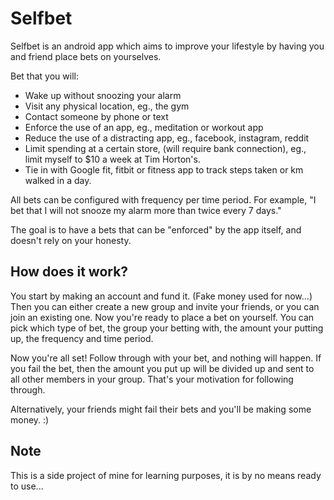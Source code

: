 # Selfbet

Selfbet is an android app which aims to improve your lifestyle by having you and friend place bets on yourselves. 

Bet that you will: 

- Wake up without snoozing your alarm
- Visit any physical location, eg., the gym
- Contact someone by phone or text
- Enforce the use of an app, eg., meditation or workout app
- Reduce the use of a distracting app, eg., facebook, instagram, reddit
- Limit spending at a certain store, (will require bank connection), eg., limit myself to $10 a week at Tim Horton's.
- Tie in with Google fit, fitbit or fitness app to track steps taken or km walked in a day. 

All bets can be configured with frequency per time period. For example, "I bet that I will not snooze my alarm more than twice every 7 days."

The goal is to have a bets that can be "enforced" by the app itself, and doesn't rely on your honesty. 

## How does it work?

You start by making an account and fund it. (Fake money used for now...)
Then you can either create a new group and invite your friends, or you can join an existing one. 
Now you're ready to place a bet on yourself. You can pick which type of bet, the group your betting with, the amount your putting up, the frequency and time period. 

Now you're all set! Follow through with your bet, and nothing will happen.
If you fail the bet, then the amount you put up will be divided up and sent to all other members in your group. 
That's your motivation for following through. 

Alternatively, your friends might fail their bets and you'll be making some money. :) 

## Note

This is a side project of mine for learning purposes, it is by no means ready to use...